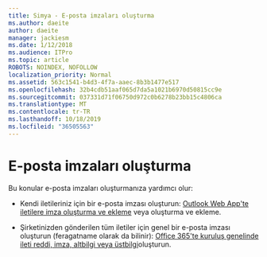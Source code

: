 ```yaml
---
title: Simya - E-posta imzaları oluşturma
ms.author: daeite
author: daeite
manager: jackiesm
ms.date: 1/12/2018
ms.audience: ITPro
ms.topic: article
ROBOTS: NOINDEX, NOFOLLOW
localization_priority: Normal
ms.assetid: 563c1541-b4d3-4f7a-aaec-8b3b1477e517
ms.openlocfilehash: 32b4cdb51aaf065d7da5a1021b6970d50815cc9e
ms.sourcegitcommit: 037331d71f06750d972c0b6278b23bb15c4806ca
ms.translationtype: MT
ms.contentlocale: tr-TR
ms.lasthandoff: 10/18/2019
ms.locfileid: "36505563"
---
```

# <a name="create-email-signatures"></a>E-posta imzaları oluşturma

Bu konular e-posta imzaları oluşturmanıza yardımcı olur:
  
- Kendi iletileriniz için bir e-posta imzası oluşturun: [Outlook Web App'te](https://support.office.com/article/0f230564-11b9-4239-83de-f10cbe4dfdfc.aspx) [iletilere imza oluşturma ve ekleme](https://support.office.com/article/8ee5d4f4-68fd-464a-a1c1-0e1c80bb27f2.aspx) veya oluşturma ve ekleme.
    
- Şirketinizden gönderilen tüm iletiler için genel bir e-posta imzası oluşturun (feragatname olarak da bilinir): [Office 365'te kuruluş genelinde ileti reddi, imza, altbilgi veya üstbilgi](https://go.microsoft.com/fwlink/p/?linkid=391096)oluşturun.
    

